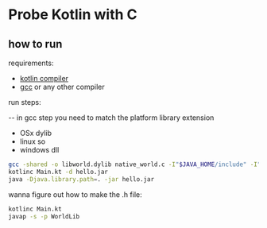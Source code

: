 # Probe Kotlin with C

## how to run

requirements:

- [kotlin compiler](https://kotlinlang.org/docs/command-line.html)
- [gcc](https://gcc.gnu.org/) or any other compiler

run steps:

-- in gcc step you need to match the platform library extension
 - OSx dylib
 - linux so
 - windows dll

``` bash
gcc -shared -o libworld.dylib native_world.c -I"$JAVA_HOME/include" -I"$JAVA_HOME/include/darwin" -Wall -Werror
kotlinc Main.kt -d hello.jar
java -Djava.library.path=. -jar hello.jar
```

wanna figure out how to make the .h file:
``` bash
kotlinc Main.kt
javap -s -p WorldLib
  
```

